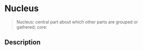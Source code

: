 # Nucleus

> Nucleus: central part about which other parts are grouped or gathered; core:

## Description
